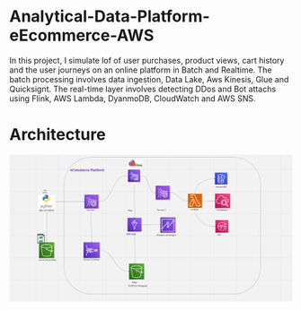 # Analytical-Data-Platform-eEcommerce-AWS
In this project, I simulate lof of user purchases, product views, cart history and the user journeys on an online platform in Batch and Realtime.
The batch processing involves data ingestion, Data Lake, Aws Kinesis, Glue and Quicksignt.
The real-time layer involves detecting DDos and Bot attachs using Flink, AWS Lambda, DyanmoDB, CloudWatch and AWS SNS.

# Architecture
![](https://github.com/d-owusu/Analytical-Data-Platform-Ecommerce-AWS/blob/main/pictures/architecture.png)
